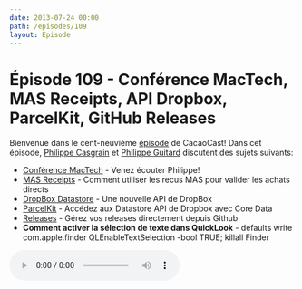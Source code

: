 ```yaml
---
date: 2013-07-24 00:00
path: /episodes/109
layout: Episode
---
```

# Épisode 109 - Conférence MacTech, MAS Receipts, API Dropbox, ParcelKit, GitHub Releases
<p>Bienvenue dans le cent-neuvième <a href="https://cacaocast.com/media/cacaocast_109.mp3" title="CacaoCast Episode 109">épisode</a> de CacaoCast! Dans cet épisode, <a href="http://www.twitter.com/philippec" title="Philippe Casgrain sur Twitter">Philippe Casgrain</a> et <a href="http://www.twitter.com/philippeguitard" title="Philippe Guitard sur Twitter">Philippe Guitard</a> discutent des sujets suivants:</p>
<ul><li><a href="http://www.mactech.com/conference/speakers" title="Conférence MacTech">Conférence MacTech</a> - Venez écouter Philippe!</li>
<li><a href="http://blackpixel.com/blog/2013/07/masreceipt-validation-for-direct-sale-apps.html" title="MAS Receipts">MAS Receipts</a> - Comment utiliser les recus MAS pour valider les achats directs</li>
<li><a href="https://www.dropbox.com/developers/datastore" title="DropBox Datastore">DropBox Datastore</a> - Une nouvelle API de DropBox</li>
<li><a href="https://github.com/overcommitted/ParcelKit" title="ParcelKit">ParcelKit</a> - Accédez aux Datastore API de Dropbox avec Core Data</li>
<li><a href="https://github.com/blog/1547-release-your-software" title="Releases">Releases</a> - Gérez vos releases directement depuis Github</li>
<li><strong>Comment activer la sélection de texte dans QuickLook</strong> - defaults write com.apple.finder QLEnableTextSelection -bool TRUE; killall Finder</li>
</ul>
<p><audio controls><source src="https://cacaocast.com/media/cacaocast_109.mp3" type="audio/mpeg"><source src="https://cacaocast.com/media/cacaocast_109.mp3" type="audio/mp4">Votre navigateur ne supporte pas l'élément audio / Your browser does not support the audio element.</audio></p>

